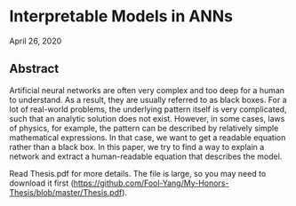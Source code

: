 # Interpretable Models in ANNs

April 26, 2020

## Abstract
Artificial neural networks are often very complex and too deep for a human to understand. As a result, they are usually referred to as black boxes. For a lot of real-world problems, the underlying pattern itself is very complicated, such that an analytic solution does not exist. However, in some cases, laws of physics, for example, the pattern can be described by relatively simple mathematical expressions. In that case, we want to get a readable equation rather than a black box. In this paper, we try to find a way to explain a network and extract a human-readable equation that describes the model.

Read Thesis.pdf for more details. The file is large, so you may need to download it first (https://github.com/Fool-Yang/My-Honors-Thesis/blob/master/Thesis.pdf).
